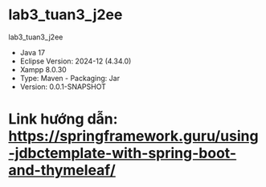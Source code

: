 # lab3_tuan3_j2ee
lab3_tuan3_j2ee

- Java 17
- Eclipse Version: 2024-12 (4.34.0)
- Xampp 8.0.30
- Type: Maven - Packaging: Jar
- Version: 0.0.1-SNAPSHOT

# Link hướng dẫn: https://springframework.guru/using-jdbctemplate-with-spring-boot-and-thymeleaf/
